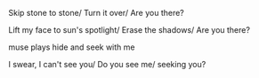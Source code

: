 Skip stone to stone/
Turn it over/
Are you there?


Lift my face to sun's spotlight/
Erase the shadows/
Are you there?


muse plays hide and seek with me


I swear, I can't see you/
Do you see me/
seeking you?
